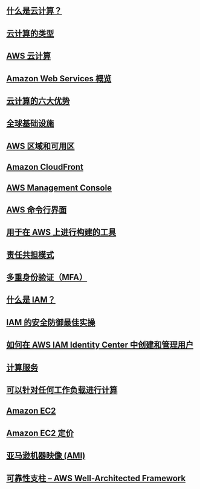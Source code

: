 ## [什么是云计算？](https://aws.amazon.com/cn/what-is-cloud-computing/)

## [云计算的类型](https://docs.aws.amazon.com/zh_cn/whitepapers/latest/aws-overview/types-of-cloud-computing.html)

## [AWS 云计算](https://aws.amazon.com/cn/what-is-aws/)

## [Amazon Web Services 概览](https://docs.aws.amazon.com/pdfs/whitepapers/latest/aws-overview/aws-overview.pdf)

## [云计算的六大优势](https://docs.aws.amazon.com/zh_cn/whitepapers/latest/aws-overview/six-advantages-of-cloud-computing.html)

## [全球基础设施](https://aws.amazon.com/cn/about-aws/global-infrastructure/)

## [AWS 区域和可用区](https://aws.amazon.com/cn/about-aws/global-infrastructure/regions_az/)

## [Amazon CloudFront](https://docs.aws.amazon.com/zh_cn/AmazonCloudFront/latest/DeveloperGuide/Introduction.html)

## [AWS Management Console](https://docs.aws.amazon.com/zh_cn/awsconsolehelpdocs/latest/gsg/what-is.html)

## [AWS 命令行界面](https://aws.amazon.com/cn/cli/)

## [用于在 AWS 上进行构建的工具](https://aws.amazon.com/cn/developer/tools/)

## [责任共担模式](https://aws.amazon.com/cn/compliance/shared-responsibility-model/)

## [多重身份验证（MFA）](https://aws.amazon.com/cn/iam/features/mfa/)

## [什么是 IAM？](https://docs.aws.amazon.com/zh_cn/IAM/latest/UserGuide/introduction.html)

## [IAM 的安全防御最佳实操](https://docs.aws.amazon.com/zh_cn/IAM/latest/UserGuide/best-practices.html)

## [如何在 AWS IAM Identity Center 中创建和管理用户](https://aws.amazon.com/cn/blogs/security/how-to-create-and-manage-users-within-aws-sso/)

## [计算服务](https://docs.aws.amazon.com/zh_cn/whitepapers/latest/aws-overview/compute-services.html)

## [可以针对任何工作负载进行计算](https://aws.amazon.com/cn/products/compute/)

## [Amazon EC2](https://aws.amazon.com/cn/ec2/)

## [Amazon EC2 定价](https://aws.amazon.com/cn/ec2/pricing/)

## [亚马逊机器映像 (AMI)](https://docs.aws.amazon.com/zh_cn/AWSEC2/latest/UserGuide/AMIs.html)

## [可靠性支柱 – AWS Well-Architected Framework](https://docs.aws.amazon.com/zh_cn/wellarchitected/latest/reliability-pillar/welcome.html?ref=wellarchitected-wp)

## []()

## []()

## []()

## []()

## []()

## []()

## []()
